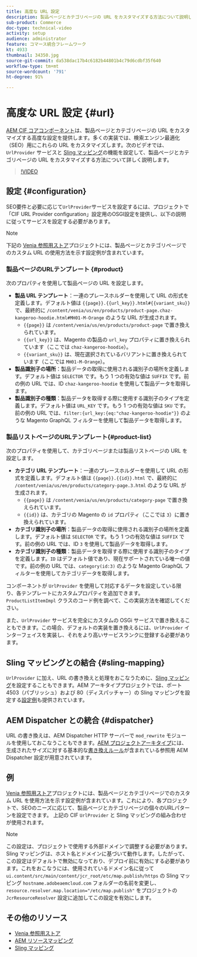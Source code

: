 ```yaml
---
title: 高度な URL 設定
description: 製品ページとカテゴリページの URL をカスタマイズする方法について説明します。このカスタマイズにより、実装で URL を検索エンジン向けに最適化し、検出を促進できます。
sub-product: Commerce
doc-type: technical-video
activity: setup
audience: administrator
feature: コマース統合フレームワーク
kt: 4933
thumbnail: 34350.jpg
source-git-commit: da538dac17b4c6182b44801b4c79d6cdbf35f640
workflow-type: tm+mt
source-wordcount: '791'
ht-degree: 91%

---
```


# 高度な URL 設定 {#url}

[AEM CIF コアコンポーネント](https://github.com/adobe/aem-core-cif-components)は、製品ページとカテゴリページの URL をカスタマイズする高度な設定を提供します。多くの実装では、検索エンジン最適化（SEO）用にこれらの URL をカスタマイズします。次のビデオでは、`UrlProvider` サービスと [Sling マッピング](https://sling.apache.org/documentation/the-sling-engine/mappings-for-resource-resolution.html)の機能を設定して、製品ページとカテゴリページの URL をカスタマイズする方法について詳しく説明します。

>[!VIDEO](https://video.tv.adobe.com/v/34350/?quality=12)

## 設定 {#configuration}

SEO要件と必要に応じて`UrlProvider`サービスを設定するには、プロジェクトで「CIF URL Provider configuration」設定用のOSGI設定を提供し、以下の説明に従ってサービスを設定する必要があります。

>[!NOTE]
>
> 下記の [Venia 参照用ストア](https://github.com/adobe/aem-cif-guides-venia)プロジェクトには、製品ページとカテゴリページでのカスタム URL の使用方法を示す設定例が含まれています。

### 製品ページのURLテンプレート {#product}

次のプロパティを使用して製品ページの URL を設定します。

* **製品 URL テンプレート**：一連のプレースホルダーを使用して URL の形式を定義します。デフォルト値は `{{page}}.{{url_key}}.html#{{variant_sku}}` で、最終的に `/content/venia/us/en/products/product-page.chaz-kangeroo-hoodie.html#MH01-M-Orange` のような URL が生成されます。
   * `{{page}}` は `/content/venia/us/en/products/product-page` で置き換えられています。
   * `{{url_key}}` は、Magento の製品の `url_key` プロパティに置き換えられています（ここでは `chaz-kangeroo-hoodie`）。
   * `{{variant_sku}}` は、現在選択されているバリアントに置き換えられています（ここでは `MH01-M-Orange`）。
* **製品識別子の場所**：製品データの取得に使用される識別子の場所を定義します。デフォルト値は `SELECTOR` です。もう 1 つの有効な値は `SUFFIX` です。前の例の URL では、ID `chaz-kangeroo-hoodie` を使用して製品データを取得します。
* **製品識別子の種類**：製品データを取得する際に使用する識別子のタイプを定義します。デフォルト値は `URL_KEY` です。もう 1 つの有効な値は `SKU` です。前の例の URL では、`filter:{url_key:{eq:"chaz-kangeroo-hoodie"}}` のような Magento GraphQL フィルターを使用して製品データを取得します。

### 製品リストページのURLテンプレート{#product-list}

次のプロパティを使用して、カテゴリページまたは製品リストページの URL を設定します。

* **カテゴリ URL テンプレート**：一連のプレースホルダーを使用して URL の形式を定義します。デフォルト値は `{{page}}.{{id}}.html` で、最終的に `/content/venia/us/en/products/category-page.3.html` のような URL が生成されます。
   * `{{page}}` は `/content/venia/us/en/products/category-page` で置き換えられています。
   * `{{id}}` は、カテゴリの Magento の `id` プロパティ（ここでは `3`）に置き換えられています。
* **カテゴリ識別子の場所**：製品データの取得に使用される識別子の場所を定義します。デフォルト値は `SELECTOR` です。もう 1 つの有効な値は `SUFFIX` です。前の例の URL では、ID `3` を使用して製品データを取得します。
* **カテゴリ識別子の種類**：製品データを取得する際に使用する識別子のタイプを定義します。`ID` はデフォルト値であり、現在サポートされている唯一の値です。前の例の URL では、`category(id:3)` のような Magento GraphQL フィルターを使用してカテゴリデータを取得します。

コンポーネントが `UrlProvider` を使用して対応するデータを設定している限り、各テンプレートにカスタムプロパティを追加できます。`ProductListItemImpl` クラスのコード例を調べて、この実装方法を確認してください。

また、`UrlProvider` サービスを完全にカスタムの OSGi サービスで置き換えることもできます。この場合、デフォルトの実装を置き換えるには、`UrlProvider` インターフェイスを実装し、それをより高いサービスランクに登録する必要があります。

## Sling マッピングとの結合 {#sling-mapping}

`UrlProvider` に加え、URL の書き換えと処理をおこなうために、[Sling マッピング](https://sling.apache.org/documentation/the-sling-engine/mappings-for-resource-resolution.html)を設定することもできます。AEM アーキタイププロジェクトでは、ポート 4503（パブリッシュ）および 80（ディスパッチャー）の Sling マッピングを設定する[設定例](https://github.com/adobe/aem-cif-project-archetype/tree/master/src/main/archetype/samplecontent/src/main/content/jcr_root/etc/map.publish)も提供されています。

## AEM Dispatcher との統合 {#dispatcher}

URL の書き換えは、AEM Dispatcher HTTP サーバーで `mod_rewrite` モジュールを使用しておこなうこともできます。[AEM プロジェクトアーキタイプ](https://github.com/adobe/aem-project-archetype)には、生成されたサイズに対する基本的な[書き換えルール](https://github.com/adobe/aem-project-archetype/tree/master/src/main/archetype/dispatcher.cloud)が含まれている参照用 AEM Dispatcher 設定が用意されています。

## 例

[Venia 参照用ストア](https://github.com/adobe/aem-cif-guides-venia)プロジェクトには、製品ページとカテゴリページでのカスタム URL を使用方法を示す設定例が含まれています。これにより、各プロジェクトで、SEOのニーズに応じて、製品ページとカテゴリページの個々のURLパターンを設定できます。 上記の CIF `UrlProvider` と Sling マッピングの組み合わせが使用されます。

>[!NOTE]
>
>この設定は、プロジェクトで使用する外部ドメインで調整する必要があります。Sling マッピングは、ホスト名とドメインに基づいて動作します。したがって、この設定はデフォルトで無効になっており、デプロイ前に有効にする必要があります。これをおこなうには、使用されているドメイン名に従って `ui.content/src/main/content/jcr_root/etc/map.publish/https` の Sling マッピング `hostname.adobeaemcloud.com` フォルダーの名前を変更し、`resource.resolver.map.location="/etc/map.publish"` をプロジェクトの `JcrResourceResolver` 設定に追加してこの設定を有効にします。

## その他のリソース

* [Venia 参照用ストア](https://github.com/adobe/aem-cif-guides-venia)
* [AEM リソースマッピング](https://experienceleague.adobe.com/docs/experience-manager-65/deploying/configuring/resource-mapping.html)
* [Sling マッピング](https://sling.apache.org/documentation/the-sling-engine/mappings-for-resource-resolution.html)
